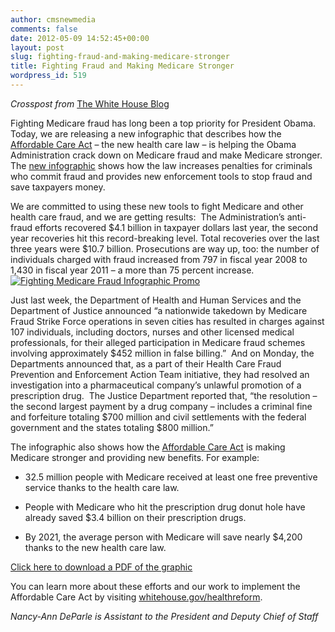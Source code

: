```yaml
---
author: cmsnewmedia
comments: false
date: 2012-05-09 14:52:45+00:00
layout: post
slug: fighting-fraud-and-making-medicare-stronger
title: Fighting Fraud and Making Medicare Stronger
wordpress_id: 519
---
```


_Crosspost from_ [The White House Blog](http://www.whitehouse.gov/blog/2012/05/08/fighting-fraud-and-making-medicare-stronger)

Fighting Medicare fraud has long been a top priority for President Obama. Today, we are releasing a new infographic that describes how the [Affordable Care Act](http://www.whitehouse.gov/healthreform) – the new health care law – is helping the Obama Administration crack down on Medicare fraud and make Medicare stronger. The [new infographic](http://www.whitehouse.gov/infographics/medicare-fraud-0512) shows how the law increases penalties for criminals who commit fraud and provides new enforcement tools to stop fraud and save taxpayers money. 

We are committed to using these new tools to fight Medicare and other health care fraud, and we are getting results:  The Administration’s anti-fraud efforts recovered $4.1 billion in taxpayer dollars last year, the second year recoveries hit this record-breaking level. Total recoveries over the last three years were $10.7 billion. Prosecutions are way up, too: the number of individuals charged with fraud increased from 797 in fiscal year 2008 to 1,430 in fiscal year 2011 – a more than 75 percent increase.
[![Fighting Medicare Fraud Infographic Promo](http://themedicareblog.files.wordpress.com/2012/05/medicarefraudchart_blogprompt_1.jpg)](http://www.whitehouse.gov/infographics/medicare-fraud-0512)

Just last week, the Department of Health and Human Services and the Department of Justice announced “a nationwide takedown by Medicare Fraud Strike Force operations in seven cities has resulted in charges against 107 individuals, including doctors, nurses and other licensed medical professionals, for their alleged participation in Medicare fraud schemes involving approximately $452 million in false billing.”  And on Monday, the Departments announced that, as a part of their Health Care Fraud Prevention and Enforcement Action Team initiative, they had resolved an investigation into a pharmaceutical company’s unlawful promotion of a prescription drug.  The Justice Department reported that, “the resolution – the second largest payment by a drug company – includes a criminal fine and forfeiture totaling $700 million and civil settlements with the federal government and the states totaling $800 million.” 

The infographic also shows how the [Affordable Care Act](http://www.whitehouse.gov/healthreform) is making Medicare stronger and providing new benefits. For example:



	
  * 32.5 million people with Medicare received at least one free preventive service thanks to the health care law.

	
  * People with Medicare who hit the prescription drug donut hole have already saved $3.4 billion on their prescription drugs.

	
  * By 2021, the average person with Medicare will save nearly $4,200 thanks to the new health care law.


[Click here to download a PDF of the graphic](http://www.whitehouse.gov/sites/default/files/medicarefraudchart_printready_0.pdf)

You can learn more about these efforts and our work to implement the Affordable Care Act by visiting [whitehouse.gov/healthreform](http://www.whitehouse.gov/healthreform).


_Nancy-Ann DeParle is Assistant to the President and Deputy Chief of Staff_
